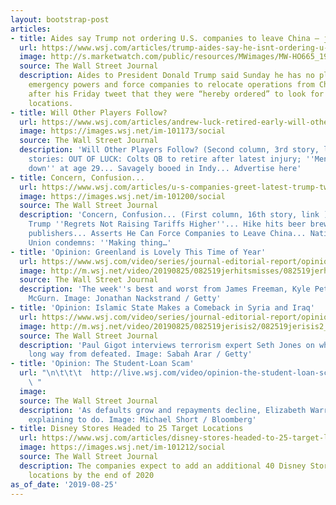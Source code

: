 ```yaml
---
layout: bootstrap-post
articles:
- title: Aides say Trump not ordering U.S. companies to leave China — just suggesting
  url: https://www.wsj.com/articles/trump-aides-say-he-isnt-ordering-u-s-companies-out-of-china-11566762657
  image: http://s.marketwatch.com/public/resources/MWimages/MW-HO665_19trum_ZG_20190801202542.jpg
  source: The Wall Street Journal
  description: Aides to President Donald Trump said Sunday he has no plans to invoke
    emergency powers and force companies to relocate operations from China, two days
    after his Friday tweet that they were “hereby ordered” to look for alternative
    locations.
- title: Will Other Players Follow?
  url: https://www.wsj.com/articles/andrew-luck-retired-early-will-other-players-follow-11566743544
  image: https://images.wsj.net/im-101173/social
  source: The Wall Street Journal
  description: 'Will Other Players Follow? (Second column, 3rd story, link ) Related
    stories: OUT OF LUCK: Colts QB to retire after latest injury; ''Mentally worn
    down'' at age 29... Savagely booed in Indy... Advertise here'
- title: Concern, Confusion...
  url: https://www.wsj.com/articles/u-s-companies-greet-latest-trump-tweets-with-concern-and-confusion-11566764609
  image: https://images.wsj.net/im-101200/social
  source: The Wall Street Journal
  description: 'Concern, Confusion... (First column, 16th story, link ) Related stories:
    Trump ''Regrets Not Raising Tariffs Higher''... Hike hits beer brewers to book
    publishers... Asserts He Can Force Companies to Leave China... National Farmers
    Union condemns: ''Making thing…'
- title: 'Opinion: Greenland is Lovely This Time of Year'
  url: https://www.wsj.com/video/series/journal-editorial-report/opinion-greenland-is-lovely-this-time-of-year/063E0CCB-625C-4B2E-829A-FBF9632A6191
  image: http://m.wsj.net/video/20190825/082519jerhitsmisses/082519jerhitsmisses_1280x720.jpg
  source: The Wall Street Journal
  description: 'The week''s best and worst from James Freeman, Kyle Peterson and Bill
    McGurn. Image: Jonathan Nackstrand / Getty'
- title: 'Opinion: Islamic State Makes a Comeback in Syria and Iraq'
  url: https://www.wsj.com/video/series/journal-editorial-report/opinion-islamic-state-makes-a-comeback-in-syria-and-iraq/40336D5F-702C-4E42-ACF8-3BC8F596E39D
  image: http://m.wsj.net/video/20190825/082519jerisis2/082519jerisis2_1280x720.jpg
  source: The Wall Street Journal
  description: 'Paul Gigot interviews terrorism expert Seth Jones on why ISIS is a
    long way from defeated. Image: Sabah Arar / Getty'
- title: 'Opinion: The Student-Loan Scam'
  url: "\n\t\t\t  http://live.wsj.com/video/opinion-the-student-loan-scam/DC924160-B552-4BCA-B97E-2CBB6761249E.html\n\t\t
    \ "
  image: 
  source: The Wall Street Journal
  description: 'As defaults grow and repayments decline, Elizabeth Warren has some
    explaining to do. Image: Michael Short / Bloomberg'
- title: Disney Stores Headed to 25 Target Locations
  url: https://www.wsj.com/articles/disney-stores-headed-to-25-target-locations-11566761459
  image: https://images.wsj.net/im-101212/social
  source: The Wall Street Journal
  description: The companies expect to add an additional 40 Disney Stores at Target
    locations by the end of 2020
as_of_date: '2019-08-25'
---
```


